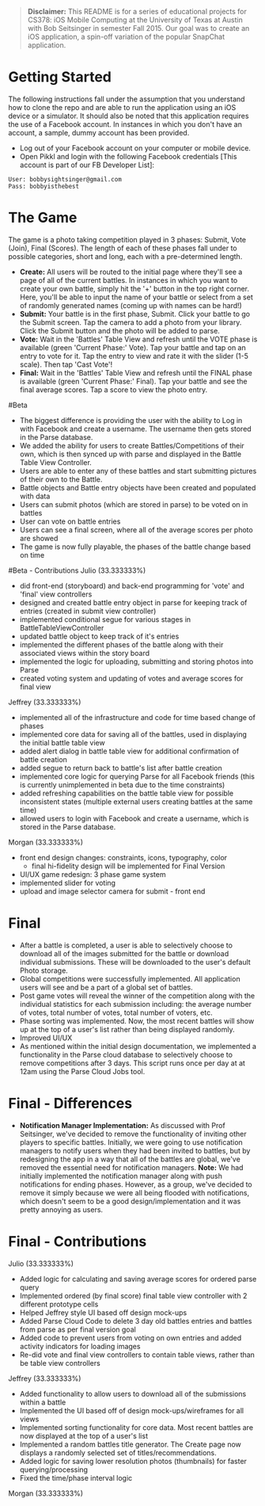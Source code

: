 > **Disclaimer:** This README is for a series of educational projects for CS378: iOS Mobile Computing at the University of Texas at Austin with Bob Seitsinger in semester Fall 2015. Our goal was to create an iOS application, a spin-off variation of the popular SnapChat application. 

# Getting Started
The following instructions fall under the assumption that you understand how to clone the repo and are able to run the application using an iOS device or a simulator. It should also be noted that this application requires the use of a Facebook account. In instances in which you don't have an account, a sample, dummy account has been provided.
* Log out of your Facebook account on your computer or mobile device. 
* Open Pikkl and login with the following Facebook credentials [This account is part of our FB Developer List]:
```
User: bobbysightsinger@gmail.com
Pass: bobbyisthebest
```

# The Game
The game is a photo taking competition played in 3 phases: Submit, Vote (Join), Final (Scores). The length of each of these phases fall under to possible categories, short and long, each with a pre-determined length.
* **Create:** All users will be routed to the initial page where they'll see a page of all of the current battles. In instances in which you want to create your own battle, simply hit the '+' button in the top right corner. Here, you'll be able to input the name of your battle or select from a set of randomly generated names (coming up with names can be hard!)
* **Submit:** Your battle is in the first phase, Submit. Click your battle to go the Submit screen. Tap the camera to add a photo from your library. Click the Submit button and the photo will be added to parse.
* **Vote:** Wait in the 'Battles' Table View and refresh until the VOTE phase is available (green 'Current Phase:' Vote). Tap your battle and tap on an entry to vote for it. Tap the entry to view and rate it with the slider (1-5 scale). Then tap 'Cast Vote'!
* **Final:** Wait in the 'Battles' Table View and refresh until the FINAL phase is available (green 'Current Phase:' Final). Tap your battle and see the final average scores. Tap a score to view the photo entry.

#Beta
* The biggest difference is providing the user with the ability to Log in with Facebook and create a username. The username then gets stored in the Parse database. 
* We added the ability for users to create Battles/Competitions of their own, which is then synced up with parse and displayed in the Battle Table View Controller. 
* Users are able to enter any of these battles and start submitting pictures of their own to the Battle.
* Battle objects and Battle entry objects have been created and populated with data
* Users can submit photos (which are stored in parse) to be voted on in battles
* User can vote on battle entries
* Users can see a final screen, where all of the average scores per photo are showed
* The game is now fully playable, the phases of the battle change based on time

#Beta - Contributions
Julio (33.333333%)
* did front-end (storyboard) and back-end programming for 'vote' and 'final' view controllers
* designed and created battle entry object in parse for keeping track of entries (created in submit view controller)
* implemented conditional segue for various stages in BattleTableViewController
* updated battle object to keep track of it's entries
* implemented the different phases of the battle along with their associated views within the story board
* implemented the logic for uploading, submitting and storing photos into Parse
* created voting system and updating of votes and average scores for final view

Jeffrey (33.333333%)
* implemented all of the infrastructure and code for time based change of phases
* implemented core data for saving all of the battles, used in displaying the initial battle table view
* added alert dialog in battle table view for additional confirmation of battle creation 
* added segue to return back to battle's list after battle creation
* implemented core logic for querying Parse for all Facebook friends (this is currently unimplemented in beta due to the time constraints)
* added refreshing capabilities on the battle table view for possible inconsistent states (multiple external users creating battles at the same time)
* allowed users to login with Facebook and create a username, which is stored in the Parse database.

Morgan (33.333333%)
* front end design changes: constraints, icons, typography, color
    - final hi-fidelity design will be implemented for Final Version
* UI/UX game redesign: 3 phase game system
* implemented slider for voting
* upload and image selector camera for submit - front end

# Final
* After a battle is completed, a user is able to selectively choose to download all of the images submitted for the battle or download individual submissions. These will be downloaded to the user's default Photo storage.
* Global competitions were successfully implemented. All application users will see and be a part of a global set of battles.
* Post game votes will reveal the winner of the competition along with the individual statistics for each submission including: the average number of votes, total number of votes, total number of voters, etc.
* Phase sorting was implemented. Now, the most recent battles will show up at the top of a user's list rather than being displayed randomly.
* Improved UI/UX
* As mentioned within the initial design documentation, we implemented a functionality in the Parse cloud database to selectively choose to remove competitions after 3 days. This script runs once per day at at 12am using the Parse Cloud Jobs tool.

# Final - Differences
* **Notification Manager Implementation:** As discussed with Prof Seitsinger, we've decided to remove the functionality of inviting other players to specific battles. Initially, we were going to use notification managers to notify users when they had been invited to battles, but by redesigning the app in a way that all of the battles are global, we've removed the essential need for notification managers. **Note:** We had initially implemented the notification manager along with push notifications for ending phases. However, as a group, we've decided to remove it simply because we were all being flooded with notifications, which doesn't seem to be a good design/implementation and it was pretty annoying as users.
 
# Final - Contributions
Julio (33.333333%)
* Added logic for calculating and saving average scores for ordered parse query
* Implemented ordered (by final score) final table view controller with 2 different prototype cells
* Helped Jeffrey style UI based off design mock-ups
* Added Parse Cloud Code to delete 3 day old battles entries and battles from parse as per final version goal
* Added code to prevent users from voting on own entries and added activity indicators for loading images
* Re-did vote and final view controllers to contain table views, rather than be table view controllers

Jeffrey (33.333333%)
* Added functionality to allow users to download all of the submissions within a battle
* Implemented the UI based off of design mock-ups/wireframes for all views
* Implemented sorting functionality for core data. Most recent battles are now displayed at the top of a user's list
* Implemented a random battles title generator. The Create page now displays a randomly selected set of titles/recommendations.
* Added logic for saving lower resolution photos (thumbnails) for faster querying/processing
* Fixed the time/phase interval logic

Morgan (33.333333%)
